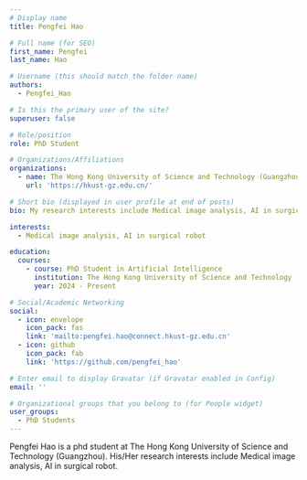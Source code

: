 ```yaml
---
# Display name
title: Pengfei Hao

# Full name (for SEO)
first_name: Pengfei
last_name: Hao

# Username (this should match the folder name)
authors:
  - Pengfei_Hao

# Is this the primary user of the site?
superuser: false

# Role/position
role: PhD Student

# Organizations/Affiliations
organizations:
  - name: The Hong Kong University of Science and Technology (Guangzhou)
    url: 'https://hkust-gz.edu.cn/'

# Short bio (displayed in user profile at end of posts)
bio: My research interests include Medical image analysis, AI in surgical robot.

interests:
  - Medical image analysis, AI in surgical robot

education:
  courses:
    - course: PhD Student in Artificial Intelligence
      institution: The Hong Kong University of Science and Technology (Guangzhou)
      year: 2024 - Present

# Social/Academic Networking
social:
  - icon: envelope
    icon_pack: fas
    link: 'mailto:pengfei.hao@connect.hkust-gz.edu.cn'
  - icon: github
    icon_pack: fab
    link: 'https://github.com/pengfei_hao'

# Enter email to display Gravatar (if Gravatar enabled in Config)
email: ''

# Organizational groups that you belong to (for People widget)
user_groups:
  - PhD Students
---
```


Pengfei Hao is a phd student at The Hong Kong University of Science and Technology (Guangzhou). His/Her research interests include Medical image analysis, AI in surgical robot.

